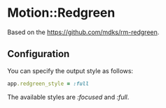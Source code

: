 # Motion::Redgreen

Based on the https://github.com/mdks/rm-redgreen.

## Configuration

You can specify the output style as follows:

```ruby
app.redgreen_style = :full
```

The available styles are *:focused* and *:full*.
